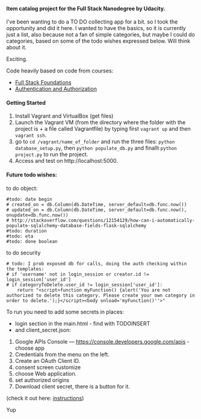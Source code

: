 
#### Item catalog project for the Full Stack Nanodegree by Udacity.

I've been wanting to do a TO DO collecting app for a bit.
so I took the opportunity and did it here. I wanted to have the basics, so it is currently just a list, also because not a fan of simple categories, but maybe I could do categories, based on some of the todo wishes expressed below. Will think about it.

Exciting.

Code heavily based on code from courses:

- [Full Stack Foundations](https://classroom.udacity.com/courses/ud088)
- [Authentication and Authorization](https://classroom.udacity.com/courses/ud330)


#### Getting Started

1. Install Vagrant and VirtualBox
(get files)
2. Launch the Vagrant VM (from the directory where the folder with the project is + a file called Vagrantfile) by typing first `vagrant up` and then `vagrant ssh`.
3. go to `cd /vagrant/name_of_folder` and run the three files: `python database_setup.py`, then `python populate_db.py` and finallt `python project.py` to run the project.
4. Access and test on http://localhost:5000.


#### Future todo wishes:

to do object:
```
#todo: date begin
# created_on = db.Column(db.DateTime, server_default=db.func.now())
# updated_on = db.Column(db.DateTime, server_default=db.func.now(), onupdate=db.func.now())
# http://stackoverflow.com/questions/12154129/how-can-i-automatically-populate-sqlalchemy-database-fields-flask-sqlalchemy
#todo: duration
#todo: eta
#todo: done boolean
```

to do security
```
# todo: I prob exposed db for calls, doing the auth checking within the templates:
# if 'username' not in login_session or creator.id != login_session['user_id']
# if categoryToDelete.user_id != login_session['user_id']:
	return "<script>function myFunction() {alert('You are not authorized to delete this category. Please create your own category in order to delete.');}</script><body onload='myFunction()''>"
```

To run you need to add some secrets in places:
- login section in the main.html - find with TODOINSERT
- and client_secret.json:

1. Google APIs Console — https://console.developers.google.com/apis - choose app
2. Credentials from the menu on the left.
3. Create an OAuth Client ID.
4. consent screen customize
5. choose Web application.
6. set authorized origins
7. Download client secret, there is a button for it.

(check it out here: [instructions](goo.gl/dnNnen))



Yup
